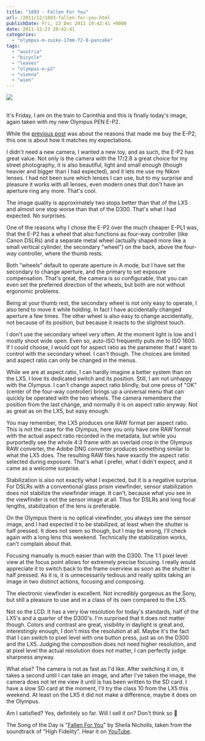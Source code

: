 ```yaml
---
title: "1893 - Fallen For You"
url: /2011/12/1893-fallen-for-you.html
publishDate: Fri, 23 Dec 2011 19:42:41 +0000
date: 2011-12-23 20:42:41
categories: 
  - "olympus-m-zuiko-17mm-f2-8-pancake"
tags: 
  - "austria"
  - "bicycle"
  - "leaves"
  - "olympus-e-p2"
  - "vienna"
  - "wien"
---
```

<div class="container">
<div class="center"><a target="_blank" href="https://d25zfm9zpd7gm5.cloudfront.net/1200x1200/2011/20111223_093718_ps.jpg"><img src="https://d25zfm9zpd7gm5.cloudfront.net/0600x0600/2011/20111223_093718_ps.jpg" /></a></div>
</div>
<br />

It's Friday, I am on the train to Carinthia and this is finally today's image, again taken with my new Olympus PEN E-P2.

While the <a href="/2011/12/1892-playground.html" target="_blank">previous post</a> was about the reasons that made me buy the E-P2, this one is about how it matches my expectations.

I didn't need a new camera, I wanted a new toy, and as such, the E-P2 has great value. Not only is the camera with the 17/2.8 a great choice for my street photography, it is also beautiful, light and small enough (though heavier and bigger than I had expected), and it lets me use my Nikon lenses. I had not been sure which lenses I can use, but to my surprise and pleasure it works with all lenses, even modern ones that don't have an aperture ring any more. That's cool.

The image quality is approximately two stops better than that of the LX5 and almost one stop worse than that of the D300. That's what I had expected. No surprises.

One of the reasons why I chose the E-P2 over the much cheaper E-PL1 was, that the E-P2 has a wheel that also functions as four-way controller (like Canon DSLRs) and a separate metal wheel (actually shaped more like a small vertical cylinder, the secondary "wheel") on the back, above the four-way controller, where the thumb rests.

Both "wheels" default to operate aperture in A mode, but I have set the secondary to change aperture, and the primary to set exposure compensation. That's great, the camera is so configurable, that you can even set the preferred direction of the wheels, but both are not without ergonomic problems.

Being at your thumb rest, the secondary wheel is not only easy to operate, I also tend to move it while holding. In fact I have accidentally changed aperture  a few times. The other wheel is also easy to change accidentally, not because of its position, but because it reacts to the slightest touch.

I don't use the secondary wheel very often. At the moment light is low and I mostly shoot wide open. Even so, auto-ISO frequently puts me to ISO 1600. If I could choose, I would opt for aspect ratio as the parameter that I want to control with the secondary wheel. I can't though. The choices are limited and aspect ratio can only be changed in the menus.

While we are at aspect ratio, I can hardly imagine a better system than on the LX5. I love its dedicated switch and its position. Still, I am not unhappy with the Olympus. I can't change aspect ratio blindly, but one press of "OK" (center of the four-way controller) brings up a universal menu that can quickly be operated with the two wheels. The camera remembers the position from the last change, and normally it is on aspect ratio anyway. Not as great as on the LX5, but easy enough.

You may remember, the LX5 produces one RAW format per aspect ratio. This is not the case for the Olympus, here you only have one RAW format with the actual aspect ratio recorded in the metadata, but while you purportedly see the whole 4:3 frame with an overlaid crop in the Olympus RAW converter, the Adobe DNG converter produces something similar to what the LX5 does. The resulting RAW files have exactly the aspect ratio selected during exposure. That's what I prefer, what I didn't expect, and it came as a welcome surprise.

Stabilization is also not exactly what I expected, but it is a negative surprise. For DSLRs with a conventional glass prism viewfinder, sensor stabilization does not stabilize the viewfinder image. It can't, because what you see in the viewfinder is not the sensor image at all. Thus for DSLRs and long focal lengths, stabilization of the lens is preferable.

On the Olympus there is no optical viewfinder, you always see the sensor image, and I had expected it to be stabilized, at least when the shutter is half pressed. It does not seem so though, but I may be wrong, I'll check again with a long lens this weekend. Technically the stabilization works, can't complain about that.

Focusing manually is much easier than with the D300. The 1:1 pixel level view at the focus point allows for extremely precise focusing. I really would appreciate it to switch back to the frame overview as soon as the shutter is half pressed. As it is, it is unnecessarily tedious and really splits taking an image in two distinct actions, focusing and composing.

The electronic viewfinder is excellent. Not incredibly gorgeous as the Sony, but still a pleasure to use and in a class of its own compared to the LX5.

Not so the LCD. It has a very low resolution for today's standards, half of the LX5's and a quarter of the D300's. I'm surprised that it does not matter though. Colors and contrast are great, visibility in daylight is great and, interestingly enough, I don't miss the resolution at all. Maybe it's the fact that I can switch to pixel level with one button press, just as on the D300 and the LX5. Judging the composition does not need higher resolution, and at pixel level the actual resolution does not matter, I can perfectly judge sharpness anyway.

 What else? The camera is not as fast as I'd like. After switching it on, it takes a second until I can take an image, and after I've taken the image, the camera does not let me view it until is has been written to the SD card. I have a slow SD card at the moment, I'll try the class 10 from the LX5 this weekend. At least on the LX5 it did not make a difference, maybe it does on the Olympus.

Am I satisfied? Yes, definitely so far. Will I sell it on? Don't think so 🙂

The Song of the Day is "<a href="http://www.lyricsmode.com/lyrics/s/sheila_nicholls/fallen_for_you.html" target="_blank">Fallen For You</a>" by Sheila Nicholls, taken from the soundtrack of "High Fidelity". Hear it on <a href="http://www.youtube.com/watch?v=31epnYBOMWA" target="_blank">YouTube</a>.
